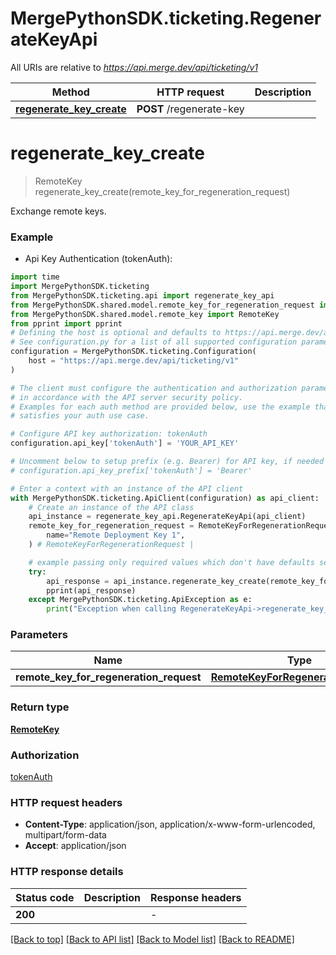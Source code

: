 # MergePythonSDK.ticketing.RegenerateKeyApi

All URIs are relative to *https://api.merge.dev/api/ticketing/v1*

Method | HTTP request | Description
------------- | ------------- | -------------
[**regenerate_key_create**](RegenerateKeyApi.md#regenerate_key_create) | **POST** /regenerate-key | 


# **regenerate_key_create**
> RemoteKey regenerate_key_create(remote_key_for_regeneration_request)



Exchange remote keys.

### Example

* Api Key Authentication (tokenAuth):

```python
import time
import MergePythonSDK.ticketing
from MergePythonSDK.ticketing.api import regenerate_key_api
from MergePythonSDK.shared.model.remote_key_for_regeneration_request import RemoteKeyForRegenerationRequest
from MergePythonSDK.shared.model.remote_key import RemoteKey
from pprint import pprint
# Defining the host is optional and defaults to https://api.merge.dev/api/ticketing/v1
# See configuration.py for a list of all supported configuration parameters.
configuration = MergePythonSDK.ticketing.Configuration(
    host = "https://api.merge.dev/api/ticketing/v1"
)

# The client must configure the authentication and authorization parameters
# in accordance with the API server security policy.
# Examples for each auth method are provided below, use the example that
# satisfies your auth use case.

# Configure API key authorization: tokenAuth
configuration.api_key['tokenAuth'] = 'YOUR_API_KEY'

# Uncomment below to setup prefix (e.g. Bearer) for API key, if needed
# configuration.api_key_prefix['tokenAuth'] = 'Bearer'

# Enter a context with an instance of the API client
with MergePythonSDK.ticketing.ApiClient(configuration) as api_client:
    # Create an instance of the API class
    api_instance = regenerate_key_api.RegenerateKeyApi(api_client)
    remote_key_for_regeneration_request = RemoteKeyForRegenerationRequest(
        name="Remote Deployment Key 1",
    ) # RemoteKeyForRegenerationRequest | 

    # example passing only required values which don't have defaults set
    try:
        api_response = api_instance.regenerate_key_create(remote_key_for_regeneration_request)
        pprint(api_response)
    except MergePythonSDK.ticketing.ApiException as e:
        print("Exception when calling RegenerateKeyApi->regenerate_key_create: %s\n" % e)
```


### Parameters

Name | Type | Description  | Notes
------------- | ------------- | ------------- | -------------
 **remote_key_for_regeneration_request** | [**RemoteKeyForRegenerationRequest**](RemoteKeyForRegenerationRequest.md)|  |

### Return type

[**RemoteKey**](RemoteKey.md)

### Authorization

[tokenAuth](../README.md#tokenAuth)

### HTTP request headers

 - **Content-Type**: application/json, application/x-www-form-urlencoded, multipart/form-data
 - **Accept**: application/json


### HTTP response details

| Status code | Description | Response headers |
|-------------|-------------|------------------|
**200** |  |  -  |

[[Back to top]](#) [[Back to API list]](../README.md#documentation-for-api-endpoints) [[Back to Model list]](../README.md#documentation-for-models) [[Back to README]](../README.md)

